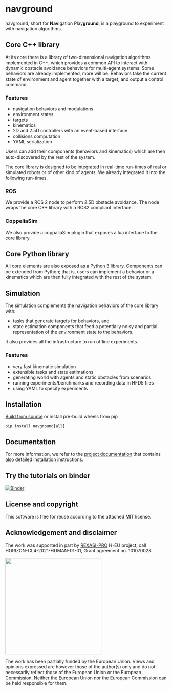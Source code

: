 # navground

navground, short for **Nav**igation Play**ground**, is a playground to experiment with navigation algorithms.

## Core C++ library

At its core there is a library of two-dimensional navigation algorithms implemented in C++, which
provides a common API to interact with dynamic obstacle avoidance behaviors for multi-agent systems. Some behaviors are already implemented, more will be. Behaviors take the current state of environment and agent together with a target, and output a control command. 

### Features

- navigation behaviors and modulations
- environment states
- targets
- kinematics
- 2D and 2.5D controllers with an event-based interface
- collisions computation
- YAML serialization

Users can add their components (behaviors and kinematics) which are then auto-discovered by the rest of the system.

The core library is designed to be integrated in real-time run-times of real or simulated robots or of other kind of agents. We already integrated it into the following run-times.

### ROS 

We provide a ROS 2 node to perform 2.5D obstacle avoidance. The node wraps the core C++ library with a ROS2 compliant interface.

### CoppeliaSim 

We also provide a coppaliaSim plugin that exposes a lua interface to the core library.

## Core Python library

All core elements are also exposed as a Python 3 library. Components can be extended from Python;
that is, users can implement a behavior or a kinematics which are then fully integrated with the rest of the system.

## Simulation

The simulation complements the navigation behaviors of the core library with:
- tasks that generate targets for behaviors, and
- state estimation components that feed a potentially noisy and partial representation of the environment state to the behaviors.

It also provides all the infrastructure to run offline experiments.

### Features

- very fast kinematic simulation
- extensible tasks and state estimations
- generating world with agents and static obstacles from scenarios
- running experiments/benchmarks and recording data in HFD5 files
- using YAML to specify experiments

## Installation

[Build from source](https://idsia-robotics.github.io/navground/installation/from_source.html) or install pre-build wheels from pip

```console
pip install navground[all]
```

## Documentation

For more information, we refer to the [project documentation](https://idsia-robotics.github.io/navground) that contains also detailed installation instructions.

## Try the tutorials on binder

[![Binder](https://mybinder.org/badge_logo.svg)](https://mybinder.org/v2/gh/idsia-robotics/navground/HEAD?labpath=docs%2Ftutorials)

## License and copyright

This software is free for reuse according to the attached MIT license.

## Acknowledgement and disclaimer

The work was supported in part by [REXASI-PRO](https://rexasi-pro.spindoxlabs.com) H-EU project, call HORIZON-CL4-2021-HUMAN-01-01, Grant agreement no. 101070028.

<img src="https://rexasi-pro.spindoxlabs.com/wp-content/uploads/2023/01/Bianco-Viola-Moderno-Minimalista-Logo-e1675187551324.png"  width="300">

The work has been partially funded by the European Union. Views and opinions expressed are however those of the author(s) only and do not necessarily reflect those of the European Union or the European Commission. Neither the European Union nor the European Commission can be held responsible for them.



